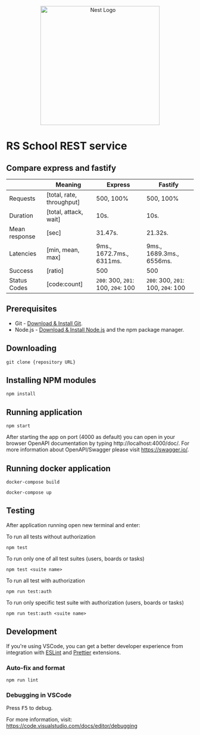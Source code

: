 <p align="center">
    <a href="http://nestjs.com/" target="blank"><img src="https://nestjs.com/img/logo_text.svg" width="320" alt="Nest Logo" /></a>
</p>

# RS School REST service

## Compare express and fastify
⠀            |Meaning                           | Express                             | Fastify
------------ |--------------------------------- | ----------------------------------- | -------------
Requests     | [total, rate, throughput]        | 500, 100%                           | 500, 100%
Duration     | [total, attack, wait]            | 10s.                                | 10s.
Mean response| [sec]                            | 31.47s.                             | 21.32s.
Latencies    | [min, mean, max]                 | 9ms., 1672.7ms., 6311ms.            | 9ms., 1689.3ms., 6556ms.
Success      | [ratio]                          | 500                                 | 500
Status Codes | [code:count]                     | `200`: 300, `201`: 100, `204`: 100  | `200`: 300, `201`: 100, `204`: 100

## Prerequisites

- Git - [Download & Install Git](https://git-scm.com/downloads).
- Node.js - [Download & Install Node.js](https://nodejs.org/en/download/) and the npm package manager.

## Downloading

```
git clone {repository URL}
```

## Installing NPM modules

```
npm install
```

## Running application

```
npm start
```

After starting the app on port (4000 as default) you can open
in your browser OpenAPI documentation by typing http://localhost:4000/doc/.
For more information about OpenAPI/Swagger please visit https://swagger.io/.

## Running docker application

```
docker-compose build
```
```
docker-compose up
```

## Testing

After application running open new terminal and enter:

To run all tests without authorization

```
npm test
```

To run only one of all test suites (users, boards or tasks)

```
npm test <suite name>
```

To run all test with authorization

```
npm run test:auth
```

To run only specific test suite with authorization (users, boards or tasks)

```
npm run test:auth <suite name>
```

## Development

If you're using VSCode, you can get a better developer experience from integration with [ESLint](https://marketplace.visualstudio.com/items?itemName=dbaeumer.vscode-eslint) and [Prettier](https://marketplace.visualstudio.com/items?itemName=esbenp.prettier-vscode) extensions.

### Auto-fix and format

```
npm run lint
```

### Debugging in VSCode

Press <kbd>F5</kbd> to debug.

For more information, visit: https://code.visualstudio.com/docs/editor/debugging
